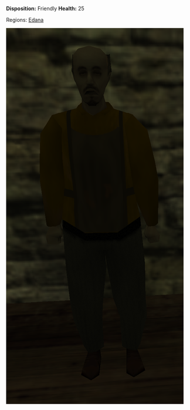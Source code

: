 **Disposition:** Friendly
**Health:** 25

Regions:
	[Edana](../Edana.md)

![](../../../articleassets/npc/npc-oldman.png)
